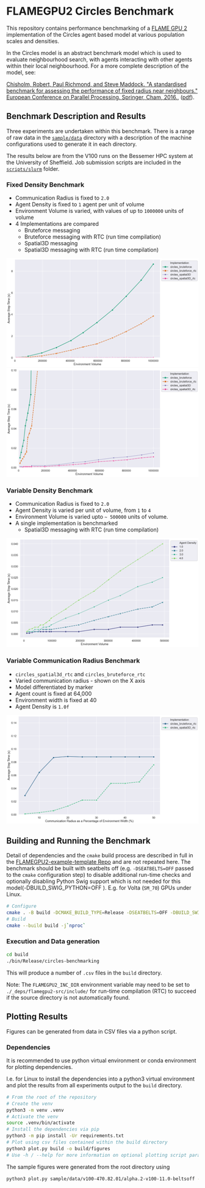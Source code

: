 # FLAMEGPU2 Circles Benchmark

This repository contains performance benchmarking of a [FLAME GPU 2](https://github.com/FLAMEGPU/FLAMEGPU2) implementation of the Circles agent based model at various population scales and densities.

In the Circles model is an abstract benchmark model which is used to evaluate neighbourhood search, with agents interacting with other agents within their local neighbourhood.
For a more complete description of the model, see:

[Chisholm, Robert, Paul Richmond, and Steve Maddock. "A standardised benchmark for assessing the performance of fixed radius near neighbours." European Conference on Parallel Processing. Springer, Cham, 2016.](https://doi.org/10.1007/978-3-319-58943-5_25), ([pdf](https://eprints.whiterose.ac.uk/104079/1/paper.pdf)).

## Benchmark Description and Results

Three experiments are undertaken within this benchmark. There is a range of raw data in the [`sample/data`](sample/data) directory with a description of the machine configurations used to generate it in each directory.

The results below are from the V100 runs on the Bessemer HPC system at the University of Sheffield. Job submission scripts are included in the [`scripts/slurm`]() folder.

### Fixed Density Benchmark

+ Communication Radius is fixed to `2.0`
+ Agent Density is fixed to `1` agent per unit of volume 
+ Environment Volume is varied, with values of up to `1000000` units of volume
+ 4 Implementations are compared
	+ Bruteforce messaging 
	+ Bruteforce messaging with RTC (run time compilation)
	+ Spatial3D messaging 
	+ Spatial3D messaging with RTC (run time compilation) 

[![Fixed Density Benchmark](sample/figures/v100-470.82.01/alpha.2-v100-11.0-beltsoff/fixed-density--volume--step-s--model--all.png)](sample/figures/v100-470.82.01/alpha.2-v100-11.0-beltsoff/fixed-density--volume--step-s--model--all.png)
[![Fixed Density Benchmark Zoomed](sample/figures/v100-470.82.01/alpha.2-v100-11.0-beltsoff/fixed-density--volume--step-s--model--zoomed.png)](sample/figures/v100-470.82.01/alpha.2-v100-11.0-beltsoff/fixed-density--volume--step-s--model--zoomed.png)

### Variable Density Benchmark


+ Communication Radius is fixed to `2.0`
+ Agent Density is varied per unit of volume, from `1` to `4`
+ Environment Volume is varied upto `~ 500000` units of volume.
+ A single implementation is benchmarked
    + Spatial3D messaging with RTC (run time compilation)
		
[![variable-density volume](sample/figures/v100-470.82.01/alpha.2-v100-11.0-beltsoff/variable-density--volume--step-s--density--3drtc.png)](sample/figures/v100-470.82.01/alpha.2-v100-11.0-beltsoff/variable-density--volume--step-s--density--3drtc.png)

### Variable Communication Radius Benchmark

+ `circles_spatial3d_rtc` and `circles_bruteforce_rtc`
+ Varied communication radius - shown on the X axis
+ Model differentiated by marker
+ Agent count is fixed at 64,000
+ Environment width is fixed at 40
+ Agent Density is `1.0f`


[![Variable Communication Radius Benchmark](sample/figures/v100-470.82.01/alpha.2-v100-11.0-beltsoff/comm-radius--lineplot-spatial3D-bruteforce-rtc-only.png)](sample/figures/v100-470.82.01/alpha.2-v100-11.0-beltsoff/comm-radius--lineplot-spatial3D-bruteforce-rtc-only.png)

## Building and Running the Benchmark

Detail of dependencies and the `cmake` build process are described in full in the [FLAMEGPU2-example-template Repo](https://github.com/FLAMEGPU/FLAMEGPU2-example-template) and are not repeated here. The benchmark should be built with seatbelts off (e.g. `-DSEATBELTS=OFF` passed to the `cmake` configuration step) to disable additional run-time checks and optionally disabling Python Swig support which is not needed for this model(-DBUILD_SWIG_PYTHON=OFF ). E.g. for Volta (`SM_70`) GPUs under Linux.

```bash
# Configure 
cmake . -B build -DCMAKE_BUILD_TYPE=Release -DSEATBELTS=OFF -DBUILD_SWIG_PYTHON=OFF -DCUDA_ARCH=70
# Build
cmake --build build -j`nproc` 
```

### Execution and Data generation

```bash
cd build
./bin/Release/circles-benchmarking 
```
This will produce a number of `.csv` files in the `build` directory.

Note: The `FLAMEGPU2_INC_DIR` environment variable may need to be set to `./_deps/flamegpu2-src/include/` for run-time compilation (RTC) to succeed if the source directory is not automatically found.


## Plotting Results

Figures can be generated from data in CSV files via a python script.

### Dependencies

It is recommended to use python virtual environment or conda environment for plotting dependencies.

I.e. for Linux to install the dependencies into a python3 virtual environment and plot the results from all experiments output to the `build` directory.

```bash
# From the root of the repository
# Create the venv
python3 -m venv .venv
# Activate the venv
source .venv/bin/activate
# Install the dependencies via pip
python3 -m pip install -Ur requirements.txt
# Plot using csv files contained within the build directory
python3 plot.py build -o build/figures
# Use -h / --help for more information on optional plotting script parameters.
```

The sample figures were generated from the root directory using

```bash
python3 plot.py sample/data/v100-470.82.01/alpha.2-v100-11.0-beltsoff -o sample/figures/v100-470.82.01/alpha.2-v100-11.0-beltsoff
```
